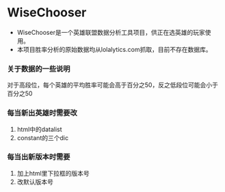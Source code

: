 # WiseChooser
- WiseChooser是一个英雄联盟数据分析工具项目，供正在选英雄的玩家使用。
- 本项目胜率分析的原始数据均从lolalytics.com抓取，目前不存在数据库。
### 关于数据的一些说明
对于高段位，每个英雄的平均胜率可能会高于百分之50，反之低段位可能会小于百分之50

### 每当新出英雄时需要改 
1. html中的datalist
2. constant的三个dic

### 每当出新版本时需要
1. 加上html里下拉框的版本号
2. 改默认版本号
